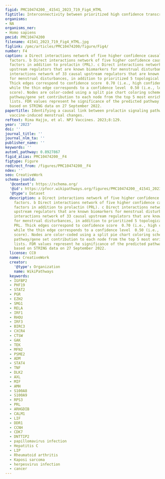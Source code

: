 ```yaml
---
figid: PMC10474200__41541_2023_719_Fig4_HTML
figtitle: Interconnectivity between prioritized high confidence transcription factors
organisms:
- NA
organisms_ner:
- Homo sapiens
pmcid: PMC10474200
filename: 41541_2023_719_Fig4_HTML.jpg
figlink: /pmc/articles/PMC10474200/figure/Fig4/
number: F4
caption: a Direct interactions network of five higher confidence causal transcription
  factors. b Direct interactions network of five higher confidence causal transcription
  factors in addition to prolactin (PRL). c Direct interactions network of 33 causal
  upstream regulators that are known biomarkers for menstrual disturbances. d Direct
  interactions network of 33 causal upstream regulators that are known biomarkers
  for menstrual disturbances, in addition to prioritized 5 topological genes and PRL.
  Thick edges correspond to confidence score  0.70 (i.e., high confidence score),
  while the thin edge corresponds to a confidence level  0.50 (i.e., low confidence
  score). Nodes are color-coded using a split pie chart coloring scheme indicating
  pathway/gene set contribution to each node from the top 5 most enriched pathways/gene
  lists. FDR values represent he significance of the predicted pathway. Generated
  based on STRING data on 27 September 2022.
papertitle: Identifying a causal link between prolactin signaling pathways and COVID-19
  vaccine-induced menstrual changes.
reftext: Rima Hajjo, et al. NPJ Vaccines. 2023;8:129.
year: '2023'
doi: ''
journal_title: ''
journal_nlm_ta: ''
publisher_name: ''
keywords: ''
automl_pathway: 0.8927867
figid_alias: PMC10474200__F4
figtype: Figure
redirect_from: /figures/PMC10474200__F4
ndex: ''
seo: CreativeWork
schema-jsonld:
  '@context': https://schema.org/
  '@id': https://pfocr.wikipathways.org/figures/PMC10474200__41541_2023_719_Fig4_HTML.html
  '@type': Dataset
  description: a Direct interactions network of five higher confidence causal transcription
    factors. b Direct interactions network of five higher confidence causal transcription
    factors in addition to prolactin (PRL). c Direct interactions network of 33 causal
    upstream regulators that are known biomarkers for menstrual disturbances. d Direct
    interactions network of 33 causal upstream regulators that are known biomarkers
    for menstrual disturbances, in addition to prioritized 5 topological genes and
    PRL. Thick edges correspond to confidence score  0.70 (i.e., high confidence score),
    while the thin edge corresponds to a confidence level  0.50 (i.e., low confidence
    score). Nodes are color-coded using a split pie chart coloring scheme indicating
    pathway/gene set contribution to each node from the top 5 most enriched pathways/gene
    lists. FDR values represent he significance of the predicted pathway. Generated
    based on STRING data on 27 September 2022.
  license: CC0
  name: CreativeWork
  creator:
    '@type': Organization
    name: WikiPathways
  keywords:
  - IGFBP2
  - PHF19
  - STAT2
  - PGR
  - EZH2
  - SMG1
  - RELA
  - IRF1
  - RHOU
  - IRF3
  - BIRC3
  - CXCR4
  - CTSW
  - GAK
  - TEK
  - MFN2
  - PSME2
  - ADM
  - STAT4
  - TNF
  - DLK2
  - AXL
  - MIF
  - AMH
  - S100A8
  - S100A9
  - RPS3
  - PRL
  - ARHGDIB
  - CALM1
  - LIF
  - DDR1
  - CCNH
  - CDK7
  - DNTTIP2
  - papillomavirus infection
  - Hepatitis C
  - LIP
  - Rheumatoid arthritis
  - Kaposi sarcoma
  - herpesvirus infection
  - cancer
---
```


